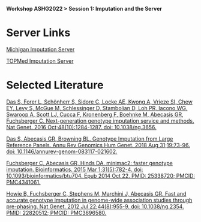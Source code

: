 **Workshop ASHG2022  > Session 1: Imputation and the Server**

# Server Links

[Michigan Imputation Server](https://imputationserver.sph.umich.edu)

[TOPMed Imputation Server](https://imputation.biodatacatalyst.nhlbi.nih.gov)


# Selected Literature

[Das S, Forer L, Schönherr S, Sidore C, Locke AE, Kwong A, Vrieze SI, Chew EY, Levy S, McGue M, Schlessinger D, Stambolian D, Loh PR, Iacono WG, Swaroop A, Scott LJ, Cucca F, Kronenberg F, Boehnke M, Abecasis GR, Fuchsberger C. Next-generation genotype imputation service and methods. Nat Genet. 2016 Oct;48(10):1284-1287. doi: 10.1038/ng.3656.](https://www.ncbi.nlm.nih.gov/pmc/articles/pmid/27571263/)

[Das S, Abecasis GR, Browning BL. Genotype Imputation from Large Reference Panels. Annu Rev Genomics Hum Genet. 2018 Aug 31;19:73-96. doi: 10.1146/annurev-genom-083117-021602.](https://arjournals.annualreviews.org/doi/10.1146/annurev-genom-083117-021602?url_ver=Z39.88-2003&rfr_id=ori:rid:crossref.org&rfr_dat=cr_pub%20%200pubmed)

[Fuchsberger C, Abecasis GR, Hinds DA. minimac2: faster genotype imputation. Bioinformatics. 2015 Mar 1;31(5):782-4. doi: 10.1093/bioinformatics/btu704. Epub 2014 Oct 22. PMID: 25338720; PMCID: PMC4341061.](https://www.ncbi.nlm.nih.gov/pmc/articles/pmid/25338720/)

[Howie B, Fuchsberger C, Stephens M, Marchini J, Abecasis GR. Fast and accurate genotype imputation in genome-wide association studies through pre-phasing. Nat Genet. 2012 Jul 22;44(8):955-9. doi: 10.1038/ng.2354. PMID: 22820512; PMCID: PMC3696580.](https://www.ncbi.nlm.nih.gov/pmc/articles/pmid/22820512/)

